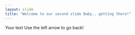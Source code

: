 ```yaml
---
layout: slide
title: "Welcome to our second slide Baby.. getting there!"
---
```

Your text
Use the left arrow to go back!
